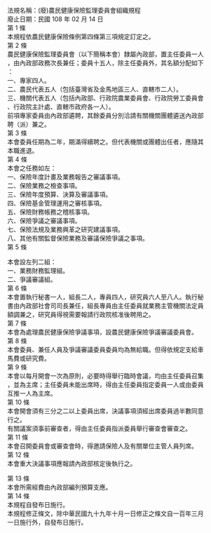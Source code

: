 法規名稱：(廢)農民健康保險監理委員會組織規程  
廢止日期：民國 108 年 02 月 14 日  
第 1 條  
本規程依農民健康保險條例第四條第三項規定訂定之。  
第 2 條  
農民健康保險監理委員會（以下簡稱本會）隸屬內政部，置主任委員一人  
，由內政部政務次長兼任；委員十五人，除主任委員外，其名額分配如下  
：  
一、專家四人。  
二、農民代表五人（包括臺灣省及金馬地區三人、直轄市二人）。  
三、機關代表五人（包括內政部、行政院農業委員會、行政院勞工委員會  
、行政院主計處、直轄市政府各一人）。  
前項專家委員由內政部遴聘，其餘委員分別洽請有關機關團體遴送內政部  
聘（派）兼之。  
第 3 條  
本會委員任期為二年，期滿得續聘之。但代表機關或團體出任者，應隨其  
本職進退。  
第 4 條  
本會之任務如左：  
一、保險年度計畫及業務報告之審議事項。  
二、保險業務之檢查事項。  
三、保險年度預算、決算及審議事項。  
四、保險基金管理運用之審核事項。  
五、保險財務帳務之稽核事項。  
六、保險爭議之審議事項。  
七、保險法規及業務興革之研究建議事項。  
八、其他有關監督保險業務及審議保險爭議之事項。  
第 5 條  


本會設左列二組：  
一、業務財務監理組。  
二、爭議審議組。  
第 6 條  
本會置執行秘書一人，組長二人，專員四人，研究員六人至八人。執行秘  
書由內政部社會司司長兼任，組長專員由主任委員就業務主管機關法定員  
額調兼之，研究員得視需要報請行政院核准後聘用之。  
第 7 條  
本會為處理農民健康保險爭議事項，設農民健康保險爭議審議委員會。  
第 8 條  
本會委員、兼任人員及爭議審議委員委員均為無給職。但得依規定支給車  
馬費或研究費。  
第 9 條  
本會以每月開會一次為原則，必要時得舉行臨時會議，均由主任委員召集  
，並為主席；主任委員未能出席時，得由主任委員指定委員一人或由委員  
互推一人為主席。  
第 10 條  
本會開會須有三分之二以上委員出席，決議事項須經出席委員過半數同意  
行之。  
有關議案須事前審查者，得由主任委員指派委員舉行審查會審查之。  
第 11 條  
本會召開委員會或審查會時，得邀請保險人及有關單位主管人員列席。  
第 12 條  
本會重大決議事項應報請內政部核定後執行之。  


第 13 條  
本會所需經費由內政部編列預算支應。  
第 14 條  
本規程自發布日施行。  
本規程修正條文，除中華民國九十九年十月一日修正之條文自一百年三月  
一日施行外，自發布日施行。  


